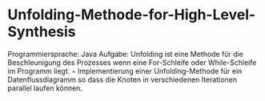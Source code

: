 # Unfolding-Methode-for-High-Level-Synthesis

Programmiersprache: Java
Aufgabe: Unfolding ist eine Methode für die Beschleunigung des Prozesses wenn eine For-Schleife oder While-Schleife im Programm liegt.
◦ Implementierung einer Unfolding-Methode für ein Datenflussdiagramm so dass die Knoten in verschiedenen Iterationen parallel laufen können.
